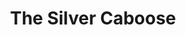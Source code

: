 ---
template: Post
title: The Silver Caboose
tags: Southern
category: Local
phone: 901-853-0010
website: https://silvercaboose.com/
services: curbside
---